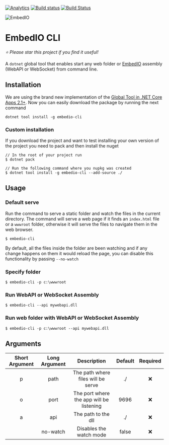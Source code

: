 [![Analytics](https://ga-beacon.appspot.com/UA-8535255-2/unosquare/embedio/)](https://github.com/igrigorik/ga-beacon)
[![Build status](https://ci.appveyor.com/api/projects/status/tp2ce47b9mpbo20f/branch/master?svg=true)](https://ci.appveyor.com/project/geoperez/embedio-cli/branch/master)
[![Build Status](https://travis-ci.org/unosquare/embedio-cli.svg?branch=master)](https://travis-ci.org/unosquare/embedio-cli)

![EmbedIO](http://unosquare.github.io/embedio/images/embedio.png)

# EmbedIO CLI

*:star: Please star this project if you find it useful!*

A `dotnet` global tool that enables start any web folder or [EmbedIO](https://github.com/unosquare/embedio) assembly (WebAPI or WebSocket) from command line.

## Installation

We are using the brand new implementation of the [Global Tool in .NET Core Apps 2.1+](https://docs.microsoft.com/en-us/dotnet/core/tools/global-tools). Now you can easily download the package by running the next command

```
dotnet tool install -g embedio-cli
```

### Custom installation
If you download the project and want to test installing your own version of the project you need to pack and then install the nuget

```
// In the root of your project run
$ dotnet pack

// Run the following command where you nupkg was created
$ dotnet tool install -g embedio-cli --add-source ./
```

## Usage

### Default serve

Run the command to serve a static folder and watch the files in the current directory. The command will serve a web page if it finds an `index.html` file or a `wwwroot` folder, otherwise it will serve the files to navigate them in the web browser.

```
$ embedio-cli
```

By default, all the files inside the folder are been watching and if any change happens on them it would reload the page, you can disable this functionality by passing `--no-watch`

### Specify folder

```
$ embedio-cli -p c:\wwwroot
```

### Run WebAPI or WebSocket Assembly

```
$ embedio-cli --api mywebapi.dll
```

### Run web folder with WebAPI or WebSocket Assembly

```
$ embedio-cli -p c:\wwwroot --api mywebapi.dll
```

## Arguments

| Short Argument | Long Argument | Description | Default | Required |
|:-----: | :-----------: | :----------: | :-----------:| :-----------:|
| p | path | The path where files will be serve | ./ | :x: |
| o | port | The port where the app will be listening | 9696 | :x: |
| a | api | The path to the dll | ./ | :x: |
|  | no-watch | Disables the watch mode | false | :x: |  
